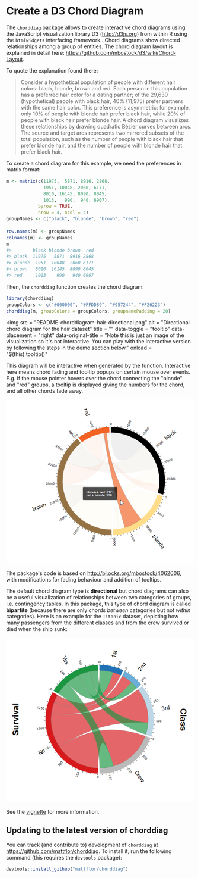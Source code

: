 <!-- README.md is generated from README.Rmd. Please edit that file -->
Create a D3 Chord Diagram
=========================

The `chorddiag` package allows to create interactive chord diagrams using the JavaScript visualization library D3 (<http://d3js.org>) from within R using the `htmlwidgets` interfacing framework.. Chord diagrams show directed relationships among a group of entities. The chord diagram layout is explained in detail here: <https://github.com/mbostock/d3/wiki/Chord-Layout>.

To quote the explanation found there:

> Consider a hypothetical population of people with different hair colors: black, blonde, brown and red. Each person in this population has a preferred hair color for a dating partner; of the 29,630 (hypothetical) people with black hair, 40% (11,975) prefer partners with the same hair color. This preference is asymmetric: for example, only 10% of people with blonde hair prefer black hair, while 20% of people with black hair prefer blonde hair. A chord diagram visualizes these relationships by drawing quadratic Bézier curves between arcs. The source and target arcs represents two mirrored subsets of the total population, such as the number of people with black hair that prefer blonde hair, and the number of people with blonde hair that prefer black hair.

To create a chord diagram for this example, we need the preferences in matrix format:

``` r
m <- matrix(c(11975,  5871, 8916, 2868,
              1951, 10048, 2060, 6171,
              8010, 16145, 8090, 8045,
              1013,   990,  940, 6907),
            byrow = TRUE,
            nrow = 4, ncol = 4)
groupNames <- c("black", "blonde", "brown", "red")

row.names(m) <- groupNames
colnames(m) <- groupNames
m
#>        black blonde brown  red
#> black  11975   5871  8916 2868
#> blonde  1951  10048  2060 6171
#> brown   8010  16145  8090 8045
#> red     1013    990   940 6907
```

Then, the `chorddiag` function creates the chord diagram:

``` r
library(chorddiag)
groupColors <- c("#000000", "#FFDD89", "#957244", "#F26223")
chorddiag(m, groupColors = groupColors, groupnamePadding = 20)
```

<!--![Directional chord diagram for the hair dataset](README-chorddiagram-hair-directional.png)-->
<img src = "README-chorddiagram-hair-directional.png" 
     alt = "Directional chord diagram for the hair dataset"
     title = ""
     data-toggle = "tooltip"
     data-placement = "right"
     data-original-title = "Note this is just an image of the visualization so it's not interactive. You can play with the interactive version by following the steps in the demo section below."
     onload = "$(this).tooltip()"
>

This diagram will be interactive when generated by the function. Interactive here means chord fading and tooltip popups on certain mouse over events. E.g. if the mouse pointer hovers over the chord connecting the "blonde" and "red" groups, a tooltip is displayed giving the numbers for the chord, and all other chords fade away.

![Directional chord diagram for the hair dataset](README-chorddiagram-hair-directional-tooltip.png)

The package's code is based on <http://bl.ocks.org/mbostock/4062006>, with modifications for fading behaviour and addition of tooltips.

The default chord diagram type is **directional** but chord diagrams can also be a useful visualization of relationships between two categories of groups, i.e. contingency tables. In this package, this type of chord diagram is called **bipartite** (because there are only chords *between* categories but not *within* categories). Here is an example for the `Titanic` dataset, depicting how many passengers from the different classes and from the crew survived or died when the ship sunk:

![Bipartite chord diagram for the Titanic dataset](README-chorddiagram-titanic-bipartite.png)

See the [vignette](vignettes/chorddiagram-vignette.Rmd) for more information.

Updating to the latest version of chorddiag
-------------------------------------------

You can track (and contribute to) development of `chorddiag` at <https://github.com/mattflor/chorddiag>. To install it, run the following command (this requires the `devtools` package):

``` r
devtools::install_github("mattflor/chorddiag")
```
